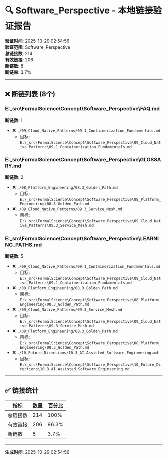 ﻿# 🔍 Software_Perspective - 本地链接验证报告

**验证时间**: 2025-10-29 02:54:56  
**验证范围**: Software_Perspective  
**总链接数**: 214  
**有效链接**: 206  
**断链数**: 8  
**断链率**: 3.7%

---

## ❌ 断链列表 (8个)

### E:\_src\FormalScience\Concept\Software_Perspective\FAQ.md
**断链数**: 1
- ❌ `./09_Cloud_Native_Patterns/09.1_Containerization_Fundamentals.md`  
  - 目标: `E:\_src\FormalScience\Concept\Software_Perspective\09_Cloud_Native_Patterns\09.1_Containerization_Fundamentals.md`  

### E:\_src\FormalScience\Concept\Software_Perspective\GLOSSARY.md
**断链数**: 2
- ❌ `./08_Platform_Engineering/08.3_Golden_Path.md`  
  - 目标: `E:\_src\FormalScience\Concept\Software_Perspective\08_Platform_Engineering\08.3_Golden_Path.md`  
- ❌ `./09_Cloud_Native_Patterns/09.3_Service_Mesh.md`  
  - 目标: `E:\_src\FormalScience\Concept\Software_Perspective\09_Cloud_Native_Patterns\09.3_Service_Mesh.md`  

### E:\_src\FormalScience\Concept\Software_Perspective\LEARNING_PATHS.md
**断链数**: 5
- ❌ `./09_Cloud_Native_Patterns/09.1_Containerization_Fundamentals.md`  
  - 目标: `E:\_src\FormalScience\Concept\Software_Perspective\09_Cloud_Native_Patterns\09.1_Containerization_Fundamentals.md`  
- ❌ `./08_Platform_Engineering/08.3_Golden_Path.md`  
  - 目标: `E:\_src\FormalScience\Concept\Software_Perspective\08_Platform_Engineering\08.3_Golden_Path.md`  
- ❌ `./09_Cloud_Native_Patterns/09.3_Service_Mesh.md`  
  - 目标: `E:\_src\FormalScience\Concept\Software_Perspective\09_Cloud_Native_Patterns\09.3_Service_Mesh.md`  
- ❌ `./08_Platform_Engineering/08.3_Golden_Path.md`  
  - 目标: `E:\_src\FormalScience\Concept\Software_Perspective\08_Platform_Engineering\08.3_Golden_Path.md`  
- ❌ `./10_Future_Directions/10.3_AI_Assisted_Software_Engineering.md`  
  - 目标: `E:\_src\FormalScience\Concept\Software_Perspective\10_Future_Directions\10.3_AI_Assisted_Software_Engineering.md`  

---

## ✅ 链接统计

| 指标 | 数量 | 百分比 |
|------|------|--------|
| 总链接数 | 214 | 100% |
| 有效链接 | 206 | 96.3% |
| 断链数 | 8 | 3.7% |

---

**生成时间**: 2025-10-29 02:54:56
